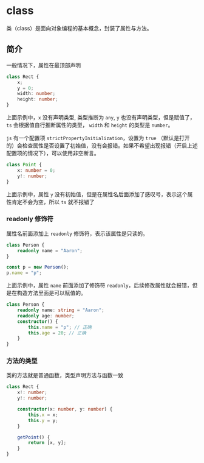 # class

类（class）是面向对象编程的基本概念，封装了属性与方法。

## 简介

一般情况下，属性在最顶部声明

```typescript
class Rect {
    x;
    y = 0;
    width: number;
    height: number;
}
```

上面示例中，`x` 没有声明类型, 类型推断为 `any`, `y` 也没有声明类型，但是赋值了， `ts` 会根据值自行推断属性的类型，
`width` 和 `height` 的类型是 `number`。

`js` 有一个配置项 `strictPropertyInitialization`，设置为 `true` （默认是打开的）会检查属性是否设置了初始值，没有会报错。如果不希望出现报错（开启上述配置项的情况下），可以使用非空断言。

```typescript
class Point {
    x: number = 0;
    y!: number;
}
```

上面示例中，属性 `y` 没有初始值，但是在属性名后面添加了感叹号，表示这个属性肯定不会为空，所以 `ts` 就不报错了

### readonly 修饰符

属性名前面添加上 `readonly` 修饰符，表示该属性是只读的。

```typescript
class Person {
    readonly name = "Aaron";
}

const p = new Person();
p.name = "p";
```

上面示例中，属性 `name` 前面添加了修饰符 `readonly`，后续修改属性就会报错，但是在构造方法里面是可以赋值的。

```typescript
class Person {
    readonly name: string = "Aaron";
    readonly age: number;
    constructor() {
        this.name = "p"; // 正确
        this.age = 20; // 正确
    }
}
```

### 方法的类型

类的方法就是普通函数，类型声明方法与函数一致

```typescript
class Rect {
    x!: number;
    y!: number;

    constructor(x: number, y: number) {
        this.x = x;
        this.y = y;
    }

    getPoint() {
        return [x, y];
    }
}
```
